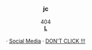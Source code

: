 <br />
<div align="center">
  </a>

  <h3 align="center">jc</h3>

  <p align="center">
    404
    <br />
    <a href="https://www.youtube.com/watch?v=dQw4w9WgXcQ"><strong>L</strong></a>
    <br />
    <br />
    ·
    <a href="https://guns.lol/boxxy">Social Media</a>
    ·
    <a href="https://www.youtube.com/watch?v=dQw4w9WgXcQ">DON'T CLICK !!!</a>
  </p>
</div>
